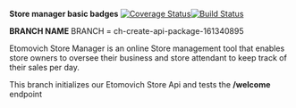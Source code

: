 **Store manager basic badges**
[![Coverage Status](https://coveralls.io/repos/github/Etomovich/StoreManager/badge.svg?branch=ch-create-api-package-161340895)](https://coveralls.io/github/Etomovich/StoreManager?branch=ch-create-api-package-161340895)[![Build Status](https://travis-ci.org/Etomovich/StoreManager.svg?branch=ch-create-api-package-161340895)](https://travis-ci.org/Etomovich/StoreManager.svg?branch=ch-create-api-package-161340895)

**BRANCH NAME**
BRANCH = ch-create-api-package-161340895

Etomovich Store Manager is an online Store management tool that enables store owners to oversee their business and store attendant to keep track of their sales per day.

This branch initializes our Etomovich Store Api and tests the **/welcome** endpoint